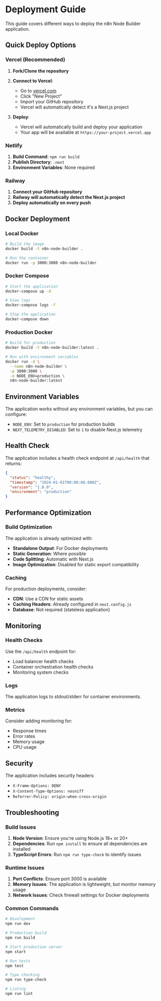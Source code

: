 # Deployment Guide

This guide covers different ways to deploy the n8n Node Builder application.

## Quick Deploy Options

### Vercel (Recommended)

1. **Fork/Clone the repository**
2. **Connect to Vercel**:
   - Go to [vercel.com](https://vercel.com)
   - Click "New Project"
   - Import your GitHub repository
   - Vercel will automatically detect it's a Next.js project

3. **Deploy**:
   - Vercel will automatically build and deploy your application
   - Your app will be available at `https://your-project.vercel.app`

### Netlify

1. **Build Command**: `npm run build`
2. **Publish Directory**: `.next`
3. **Environment Variables**: None required

### Railway

1. **Connect your GitHub repository**
2. **Railway will automatically detect the Next.js project**
3. **Deploy automatically on every push**

## Docker Deployment

### Local Docker

```bash
# Build the image
docker build -t n8n-node-builder .

# Run the container
docker run -p 3000:3000 n8n-node-builder
```

### Docker Compose

```bash
# Start the application
docker-compose up -d

# View logs
docker-compose logs -f

# Stop the application
docker-compose down
```

### Production Docker

```bash
# Build for production
docker build -t n8n-node-builder:latest .

# Run with environment variables
docker run -d \
  --name n8n-node-builder \
  -p 3000:3000 \
  -e NODE_ENV=production \
  n8n-node-builder:latest
```

## Environment Variables

The application works without any environment variables, but you can configure:

- `NODE_ENV`: Set to `production` for production builds
- `NEXT_TELEMETRY_DISABLED`: Set to `1` to disable Next.js telemetry

## Health Check

The application includes a health check endpoint at `/api/health` that returns:

```json
{
  "status": "healthy",
  "timestamp": "2024-01-01T00:00:00.000Z",
  "version": "1.0.0",
  "environment": "production"
}
```

## Performance Optimization

### Build Optimization

The application is already optimized with:

- **Standalone Output**: For Docker deployments
- **Static Generation**: Where possible
- **Code Splitting**: Automatic with Next.js
- **Image Optimization**: Disabled for static export compatibility

### Caching

For production deployments, consider:

- **CDN**: Use a CDN for static assets
- **Caching Headers**: Already configured in `next.config.js`
- **Database**: Not required (stateless application)

## Monitoring

### Health Checks

Use the `/api/health` endpoint for:

- Load balancer health checks
- Container orchestration health checks
- Monitoring system checks

### Logs

The application logs to stdout/stderr for container environments.

### Metrics

Consider adding monitoring for:

- Response times
- Error rates
- Memory usage
- CPU usage

## Security

The application includes security headers:

- `X-Frame-Options: DENY`
- `X-Content-Type-Options: nosniff`
- `Referrer-Policy: origin-when-cross-origin`

## Troubleshooting

### Build Issues

1. **Node Version**: Ensure you're using Node.js 18+ or 20+
2. **Dependencies**: Run `npm install` to ensure all dependencies are installed
3. **TypeScript Errors**: Run `npm run type-check` to identify issues

### Runtime Issues

1. **Port Conflicts**: Ensure port 3000 is available
2. **Memory Issues**: The application is lightweight, but monitor memory usage
3. **Network Issues**: Check firewall settings for Docker deployments

### Common Commands

```bash
# Development
npm run dev

# Production build
npm run build

# Start production server
npm start

# Run tests
npm test

# Type checking
npm run type-check

# Linting
npm run lint
```
